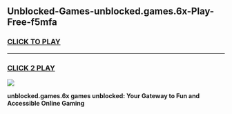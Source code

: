 
## Unblocked-Games-unblocked.games.6x-Play-Free-f5mfa
<h3>
<a href="https://premium76.site?title=unblocked.games.6x&ref=12A">CLICK TO PLAY</a></h3>
<hr>

<h3>
<a href="https://premium76.site?title=unblocked.games.6x&ref=12A">CLICK 2 PLAY</a>
  
</h3>

<a href="https://premium76.site?title=unblocked.games.6x&ref=12A"><img src="https://clearcache.store/games.png"></a>


**unblocked.games.6x games unblocked: Your Gateway to Fun and Accessible Online Gaming**
